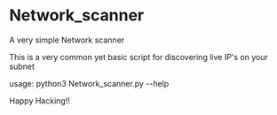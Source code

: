 # Network_scanner
A very simple Network scanner 

This is a very common yet basic script for discovering live IP's on your subnet

usage: python3 Network_scanner.py --help

Happy Hacking!!
